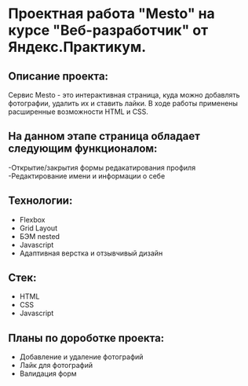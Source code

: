 # Проектная работа "Mesto" на курсе "Веб-разработчик" от Яндекс.Практикум.

## Описание проекта:
Сервис Mesto - это интерактивная страница, куда можно добавлять фотографии, удалить их и ставить лайки. В ходе работы применены расширенные возможности HTML и CSS.
## На данном этапе страница обладает следующим функционалом:

-Открытие/закрытия формы редакатирования профиля
-Редактирование имени и информации о себе

## Технологии:

- Flexbox
- Grid Layout
- БЭМ nested
- Javascript
- Адаптивная верстка и отзывчивый дизайн

## Стек:
- HTML
- CSS
- Javascript

## Планы по дороботке проекта:
- Добавление и удаление фотографий
- Лайк для фотографий
- Валидация форм










